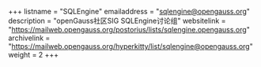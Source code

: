 +++
listname = "SQLEngine"
emailaddress = "sqlengine@opengauss.org"
description = "openGauss社区SIG SQLEngine讨论组"
websitelink = "https://mailweb.opengauss.org/postorius/lists/sqlengine.opengauss.org"
archivelink = "https://mailweb.opengauss.org/hyperkitty/list/sqlengine@opengauss.org"
weight =  2
+++